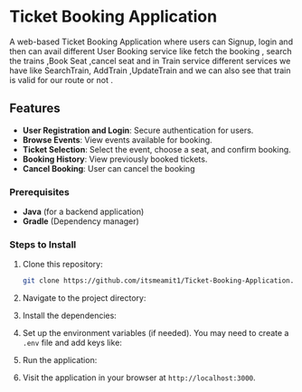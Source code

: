 # Ticket Booking Application

A web-based Ticket Booking Application where users can Signup, login and then can avail different User Booking service like fetch the booking , search the trains ,Book Seat ,cancel seat and
in Train service different services we have like SearchTrain, AddTrain ,UpdateTrain and we can also see that train is valid for our route or not .

## Features
- **User Registration and Login**: Secure authentication for users.
- **Browse Events**: View events available for booking.
- **Ticket Selection**: Select the event, choose a seat, and confirm booking.
- **Booking History**: View previously booked tickets.
- **Cancel Booking**: User can cancel the booking



### Prerequisites
- **Java** (for a backend application)
- **Gradle** (Dependency manager)

### Steps to Install

1. Clone this repository:
    ```bash
    git clone https://github.com/itsmeamit1/Ticket-Booking-Application.git
    ```

2. Navigate to the project directory:

3. Install the dependencies:

4. Set up the environment variables (if needed). You may need to create a `.env` file and add keys like:


5. Run the application:

6. Visit the application in your browser at `http://localhost:3000`.


